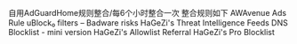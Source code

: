 自用AdGuardHome规则整合/每6个小时整合一次
整合规则如下
AWAvenue Ads Rule
uBlock₀ filters – Badware risks
HaGeZi's Threat Intelligence Feeds DNS Blocklist - mini version
HaGeZi's Allowlist Referral
HaGeZi's Pro Blocklist

